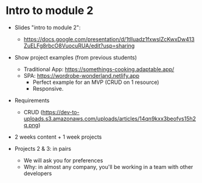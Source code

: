 
# Intro to module 2


- Slides "intro to module 2": 
  - https://docs.google.com/presentation/d/1tlIuadz1fxwslZcKwxDw413ZuELFg8rbcO8VuocuRUA/edit?usp=sharing


- Show project examples (from previous students)
  - Traditional App: https://somethings-cooking.adaptable.app/
    <!-- @todo: app broken, choose different example -->
  - SPA: https://wordrobe-wonderland.netlify.app
    - Perfect example for an MVP (CRUD on 1 resource)
    - Responsive.


- Requirements
  - CRUD (https://dev-to-uploads.s3.amazonaws.com/uploads/articles/14qn9kxx3beofvs15h2q.png)


- 2 weeks content + 1 week projects


- Projects 2 & 3: in pairs
  - We will ask you for preferences
  - Why: in almost any company, you'll be working in a team with other developers


<!-- @todo: include the notes above in the slides (labs, project etc) -->


<!-- Adaptable: ask all students to create an account + verify all accounts -->


